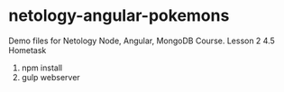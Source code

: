 # netology-angular-pokemons
Demo files for Netology Node, Angular, MongoDB Course. Lesson 2
4.5 Hometask
1. npm install
2. gulp webserver

